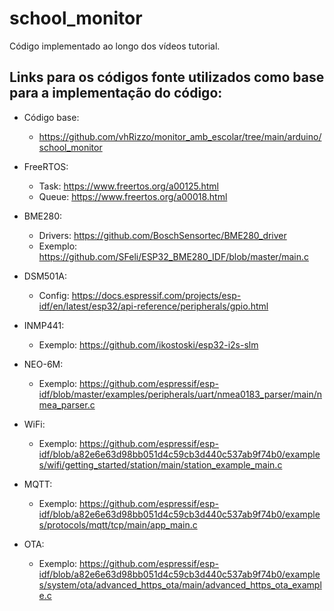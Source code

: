 # school_monitor

Código implementado ao longo dos vídeos tutorial.

## Links para os códigos fonte utilizados como base para a implementação do código:
  - Código base:
      - https://github.com/vhRizzo/monitor_amb_escolar/tree/main/arduino/school_monitor

  - FreeRTOS:
      - Task: https://www.freertos.org/a00125.html
      - Queue: https://www.freertos.org/a00018.html

  - BME280:
      - Drivers: https://github.com/BoschSensortec/BME280_driver
      - Exemplo: https://github.com/SFeli/ESP32_BME280_IDF/blob/master/main.c

  - DSM501A:
      - Config: https://docs.espressif.com/projects/esp-idf/en/latest/esp32/api-reference/peripherals/gpio.html

  - INMP441:
      - Exemplo: https://github.com/ikostoski/esp32-i2s-slm

  - NEO-6M:
      - Exemplo: https://github.com/espressif/esp-idf/blob/master/examples/peripherals/uart/nmea0183_parser/main/nmea_parser.c

  - WiFi:
      - Exemplo: https://github.com/espressif/esp-idf/blob/a82e6e63d98bb051d4c59cb3d440c537ab9f74b0/examples/wifi/getting_started/station/main/station_example_main.c

  - MQTT:
      - Exemplo: https://github.com/espressif/esp-idf/blob/a82e6e63d98bb051d4c59cb3d440c537ab9f74b0/examples/protocols/mqtt/tcp/main/app_main.c

  - OTA:
      - Exemplo: https://github.com/espressif/esp-idf/blob/a82e6e63d98bb051d4c59cb3d440c537ab9f74b0/examples/system/ota/advanced_https_ota/main/advanced_https_ota_example.c
